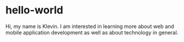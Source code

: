 # hello-world

Hi, my name is Klevin. I am interested in learning more about web and mobile application development as well as about technology in general.
